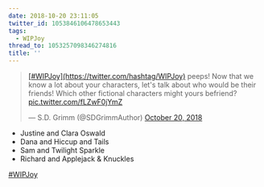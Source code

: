 ```yaml
---
date: 2018-10-20 23:11:05
twitter_id: 1053846106478653443
tags:
  - WIPJoy
thread_to: 1053257098346274816
title: ''
---
```


<blockquote class="twitter-tweet"><p lang="en" dir="ltr"><a href="https://twitter.com/hashtag/WIPJoy?src=hash&amp;ref_src=twsrc%5Etfw">[#WIPJoy](https://twitter.com/hashtag/WIPJoy)</a> peeps! Now that we know a lot about your characters, let&#39;s talk about who would be their friends! Which other fictional characters might yours befriend? <a href="https://t.co/fLZwF0jYmZ">pic.twitter.com/fLZwF0jYmZ</a></p>&mdash; S.D. Grimm (@SDGrimmAuthor) <a href="https://twitter.com/SDGrimmAuthor/status/1053522106800054272?ref_src=twsrc%5Etfw">October 20, 2018</a></blockquote>
<script async src="https://platform.twitter.com/widgets.js" charset="utf-8"></script>

- Justine and Clara Oswald
- Dana and Hiccup and Tails
- Sam and Twilight Sparkle
- Richard and Applejack &amp; Knuckles

[#WIPJoy](https://twitter.com/hashtag/WIPJoy)
